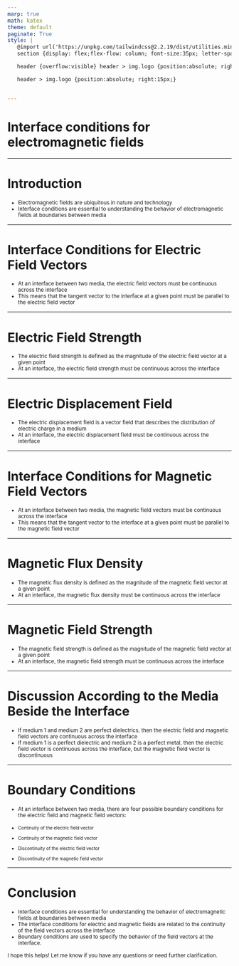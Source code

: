 ```yaml
---
marp: true
math: katex
theme: default
paginate: True
style: |
   @import url('https://unpkg.com/tailwindcss@2.2.19/dist/utilities.min.css');
   section {display: flex;flex-flow: column; font-size:35px; letter-spacing:1.4px;}

   header {overflow:visible} header > img.logo {position:absolute; right:15px;}

   header > img.logo {position:absolute; right:15px;}


---
```

<!-- backgroundColor: white -->
<!-- _class: lead -->

 # Interface conditions for electromagnetic fields

---
<style scoped>p,li {font-size:0.92em}</style>

 # Introduction
- Electromagnetic fields are ubiquitous in nature and technology
- Interface conditions are essential to understanding the behavior of electromagnetic fields at boundaries between media


---
<style scoped>p,li {font-size:0.92em}</style>

 # **Interface Conditions for Electric Field Vectors**
- At an interface between two media, the electric field vectors must be continuous across the interface
- This means that the tangent vector to the interface at a given point must be parallel to the electric field vector


---
<style scoped>p,li {font-size:0.92em}</style>

 # Electric Field Strength
- The electric field strength is defined as the magnitude of the electric field vector at a given point
- At an interface, the electric field strength must be continuous across the interface


---
<style scoped>p,li {font-size:0.92em}</style>

 # Electric Displacement Field
- The electric displacement field is a vector field that describes the distribution of electric charge in a medium
- At an interface, the electric displacement field must be continuous across the interface


---
<style scoped>p,li {font-size:0.92em}</style>

 # **Interface Conditions for Magnetic Field Vectors**
- At an interface between two media, the magnetic field vectors must be continuous across the interface
- This means that the tangent vector to the interface at a given point must be parallel to the magnetic field vector


---
<style scoped>p,li {font-size:0.92em}</style>

 # Magnetic Flux Density
- The magnetic flux density is defined as the magnitude of the magnetic field vector at a given point
- At an interface, the magnetic flux density must be continuous across the interface


---
<style scoped>p,li {font-size:0.92em}</style>

 # Magnetic Field Strength

- The magnetic field strength is defined as the magnitude of the magnetic field vector at a given point
- At an interface, the magnetic field strength must be continuous across the interface

---
<style scoped>p,li {font-size:0.92em}</style>

 # Discussion According to the Media Beside the Interface

- If medium 1 and medium 2 are perfect dielectrics, then the electric field and magnetic field vectors are continuous across the interface
- If medium 1 is a perfect dielectric and medium 2 is a perfect metal, then the electric field vector is continuous across the interface, but the magnetic field vector is discontinuous

---
<style scoped>p,li {font-size:0.80em}</style>

 # Boundary Conditions
- At an interface between two media, there are four possible boundary conditions for the electric field and magnetic field vectors:

+ Continuity of the electric field vector

+ Continuity of the magnetic field vector

+ Discontinuity of the electric field vector

+ Discontinuity of the magnetic field vector


---
<style scoped>p,li {font-size:0.84em}</style>

 # Conclusion
- Interface conditions are essential for understanding the behavior of electromagnetic fields at boundaries between media
- The interface conditions for electric and magnetic fields are related to the continuity of the field vectors across the interface
- Boundary conditions are used to specify the behavior of the field vectors at the interface.

I hope this helps! Let me know if you have any questions or need further clarification.
